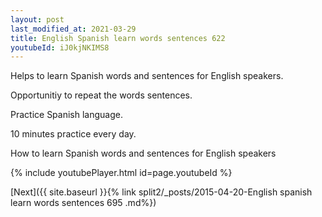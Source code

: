 ```yaml
---
layout: post
last_modified_at: 2021-03-29
title: English Spanish learn words sentences 622 
youtubeId: iJ0kjNKIMS8
---
```

 
 
Helps to learn Spanish words and sentences for English speakers.

Opportunitiy to repeat the words sentences. 

Practice Spanish language. 
 
10 minutes practice every day. 
 
How to learn Spanish words and sentences for English speakers 
 
{% include youtubePlayer.html id=page.youtubeId %}
 
 
[Next]({{ site.baseurl }}{% link  split2/_posts/2015-04-20-English spanish learn words sentences 695 .md%})
 
